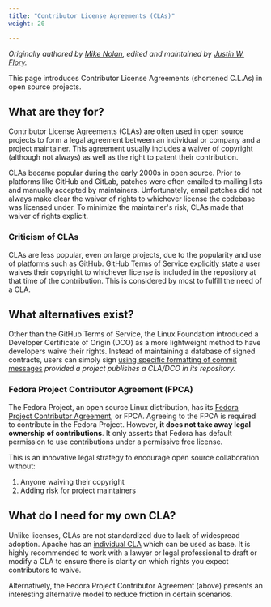 ```yaml
---
title: "Contributor License Agreements (CLAs)"
weight: 20

---
```


_Originally authored by [Mike Nolan](https://nolski.rocks), edited and maintained by [Justin W. Flory](https://jwf.io)._

This page introduces Contributor License Agreements (shortened C.L.As) in open source projects.


## What are they for?

Contributor License Agreements (CLAs) are often used in open source projects to form a legal agreement between an individual or company and a project maintainer.
This agreement usually includes a waiver of copyright (although not always) as well as the right to patent their contribution.

CLAs became popular during the early 2000s in open source.
Prior to platforms like GitHub and GitLab, patches were often emailed to mailing lists and manually accepted by maintainers.
Unfortunately, email patches did not always make clear the waiver of rights to whichever license the codebase was licensed under.
To minimize the maintainer's risk, CLAs made that waiver of rights explicit.

### Criticism of CLAs

CLAs are less popular, even on large projects, due to the popularity and use of platforms such as GitHub.
GitHub Terms of Service [explicitly state](https://help.github.com/en/articles/github-terms-of-service#6-contributions-under-repository-license) a user waives their copyright to whichever license is included in the repository at that time of the contribution.
This is considered by most to fulfill the need of a CLA.


## What alternatives exist?

Other than the GitHub Terms of Service, the Linux Foundation introduced a Developer Certificate of Origin (DCO) as a more lightweight method to have developers waive their rights.
Instead of maintaining a database of signed contracts, users can simply sign [using specific formatting of commit messages](https://probot.github.io/apps/dco/) _provided a project publishes a CLA/DCO in its repository._

### Fedora Project Contributor Agreement (FPCA)

The Fedora Project, an open source Linux distribution, has its [Fedora Project Contributor Agreement](https://fedoraproject.org/wiki/Legal:Fedora_Project_Contributor_Agreement), or FPCA.
Agreeing to the FPCA is required to contribute in the Fedora Project.
However, **it does not take away legal ownership of contributions**.
It only asserts that Fedora has default permission to use contributions under a permissive free license.

This is an innovative legal strategy to encourage open source collaboration without:

1. Anyone waiving their copyright
1. Adding risk for project maintainers


## What do I need for my own CLA?

Unlike licenses, CLAs are not standardized due to lack of widespread adoption.
Apache has an [individual CLA](https://www.apache.org/licenses/icla.pdf) which can be used as base.
It is highly recommended to work with a lawyer or legal professional to draft or modify a CLA to ensure there is clarity on which rights you expect contributors to waive.

Alternatively, the Fedora Project Contributor Agreement (above) presents an interesting alternative model to reduce friction in certain scenarios.
